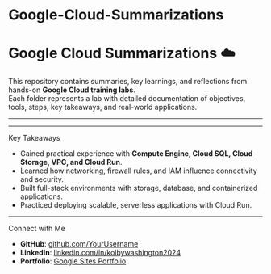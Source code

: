 # Google-Cloud-Summarizations
# Google Cloud Summarizations ☁️

This repository contains summaries, key learnings, and reflections from hands-on **Google Cloud training labs**.  
Each folder represents a lab with detailed documentation of objectives, tools, steps, key takeaways, and real-world applications.  

---


---

 Key Takeaways
- Gained practical experience with **Compute Engine, Cloud SQL, Cloud Storage, VPC, and Cloud Run**.  
- Learned how networking, firewall rules, and IAM influence connectivity and security.  
- Built full-stack environments with storage, database, and containerized applications.  
- Practiced deploying scalable, serverless applications with Cloud Run.  

---

 Connect with Me
- **GitHub**: [github.com/YourUsername]((https://github.com/KolbyWashington9/Google-Cloud-Summarizations/edit/main/README.md))  
- **LinkedIn**: [linkedin.com/in/kolbywashington2024](https://www.linkedin.com/in/kolbywashington2024)  
- **Portfolio**: [Google Sites Portfolio](https://sites.google.com/d/1TDYeFA-Qg13YGg1DfI4Zv4ax9nsQAA6D/p/1js42z9Pi29lFnKELfni3ODvlwXfC8gLX/edit)  

